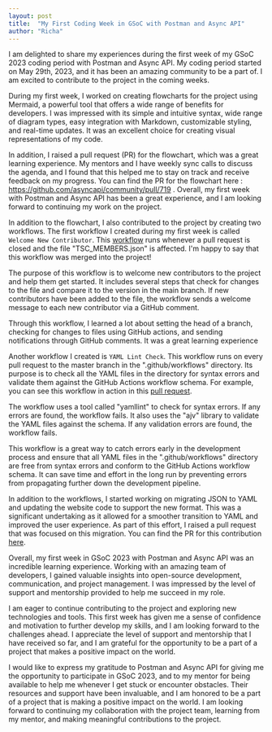 ```yaml
---
layout: post
title:  "My First Coding Week in GSoC with Postman and Async API"
author: "Richa"
---
```


I am delighted to share my experiences during the first week of my GSoC 2023 coding period with Postman and Async API. My coding period started on May 29th, 2023, and it has been an amazing community to be a part of. I am excited to contribute to the project in the coming weeks.

During my first week, I worked on creating flowcharts for the project using Mermaid, a powerful tool that offers a wide range of benefits for developers. I was impressed with its simple and intuitive syntax, wide range of diagram types, easy integration with Markdown, customizable styling, and real-time updates. It was an excellent choice for creating visual representations of my code.

In addition, I raised a pull request (PR) for the flowchart, which was a great learning experience. My mentors and I have weekly sync calls to discuss the agenda, and I found that this helped me to stay on track and receive feedback on my progress. You can find the PR for the flowchart here :  https://github.com/asyncapi/community/pull/719 . Overall, my first week with Postman and Async API has been a great experience, and I am looking forward to continuing my work on the project.

In addition to the flowchart, I also contributed to the project by creating two workflows. The first workflow I created during my first week is called `Welcome New Contributor`. This [workflow](https://github.com/asyncapi/community/blob/master/.github/workflows/msg-to-new-member-pr-merged.yml) runs whenever a pull request is closed and the file "TSC_MEMBERS.json" is affected.
I'm happy to say that this workflow was merged into the project!

The purpose of this workflow is to welcome new contributors to the project and help them get started. It includes several steps that check for changes to the file and compare it to the version in the main branch. If new contributors have been added to the file, the workflow sends a welcome message to each new contributor via a GitHub comment.

Through this workflow, I learned a lot about setting the head of a branch, checking for changes to files using GitHub actions, and sending notifications through GitHub comments. It was a great learning experience

Another workflow I created is `YAML Lint Check`. This workflow runs on every pull request to the master branch in the ".github/workflows" directory. Its purpose is to check all the YAML files in the directory for syntax errors and validate them against the GitHub Actions workflow schema. For example, you can see this workflow in action in this [pull request](https://github.com/asyncapi/.github/pull/238).

The workflow uses a tool called "yamllint" to check for syntax errors. If any errors are found, the workflow fails. It also uses the "ajv" library to validate the YAML files against the schema. If any validation errors are found, the workflow fails.

This workflow is a great way to catch errors early in the development process and ensure that all YAML files in the ".github/workflows" directory are free from syntax errors and conform to the GitHub Actions workflow schema. It can save time and effort in the long run by preventing errors from propagating further down the development pipeline.

In addition to the workflows, I started working on migrating JSON to YAML and updating the website code to support the new format. This was a significant undertaking as it allowed for a smoother transition to YAML and improved the user experience. As part of this effort, I raised a pull request that was focused on this migration. You can find the PR for this contribution [here](https://github.com/asyncapi/website/pull/1722).

Overall, my first week in GSoC 2023 with Postman and Async API was an incredible learning experience. Working with an amazing team of developers, I gained valuable insights into open-source development, communication, and project management. I was impressed by the level of support and mentorship provided to help me succeed in my role.

I am eager to continue contributing to the project and exploring new technologies and tools. This first week has given me a sense of confidence and motivation to further develop my skills, and I am looking forward to the challenges ahead. I appreciate the level of support and mentorship that I have received so far, and I am grateful for the opportunity to be a part of a project that makes a positive impact on the world.

I would like to express my gratitude to Postman and Async API for giving me the opportunity to participate in GSoC 2023, and to my mentor for being available to help me whenever I get stuck or encounter obstacles. Their resources and support have been invaluable, and I am honored to be a part of a project that is making a positive impact on the world. I am looking forward to continuing my collaboration with the project team, learning from my mentor, and making meaningful contributions to the project.